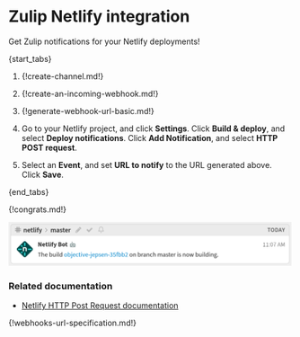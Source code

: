 # Zulip Netlify integration

Get Zulip notifications for your Netlify deployments!

{start_tabs}

1. {!create-channel.md!}

1. {!create-an-incoming-webhook.md!}

1. {!generate-webhook-url-basic.md!}

1. Go to your Netlify project, and click **Settings**. Click **Build & deploy**,
   and select **Deploy notifications**.
   Click **Add Notification**, and select **HTTP POST request**.

1. Select an **Event**, and set **URL to notify** to the URL generated above.
   Click **Save**.

{end_tabs}

{!congrats.md!}

![](/static/images/integrations/netlify/001.png)

### Related documentation

- [Netlify HTTP Post Request documentation](https://docs.netlify.com/site-deploys/notifications/#http-post-request)

{!webhooks-url-specification.md!}
